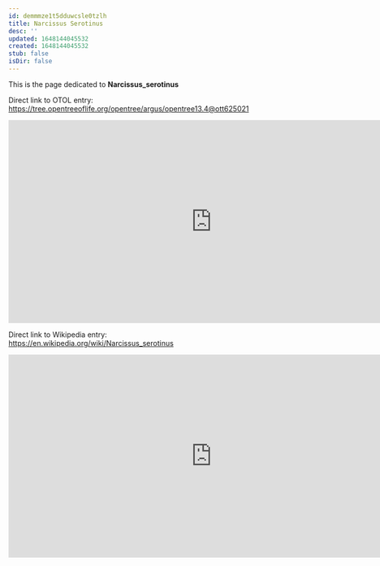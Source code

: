 ```yaml
---
id: demmmze1t5dduwcsle0tzlh
title: Narcissus Serotinus
desc: ''
updated: 1648144045532
created: 1648144045532
stub: false
isDir: false
---
```

This is the page dedicated to **Narcissus_serotinus**


Direct link to OTOL entry: https://tree.opentreeoflife.org/opentree/argus/opentree13.4@ott625021



<html>
    <body>
    <iframe src="https://tree.opentreeoflife.org/opentree/argus/opentree13.4@ott625021"
    width="800" height="400" frameborder="0" allowfullscreen> </iframe>
    </body>
</html>
    


Direct link to Wikipedia entry: https://en.wikipedia.org/wiki/Narcissus_serotinus



<html>
    <body>
    <iframe src="https://en.wikipedia.org/wiki/Narcissus_serotinus"
    width="800" height="400" frameborder="0" allowfullscreen> </iframe>
    </body>
</html>
    
